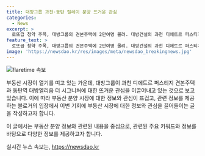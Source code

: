 ```yaml
---
title: 대방그룹 과천·동탄 릴레이 분양 뜨거운 관심
categories:
  - News
excerpt: >
  로또급 청약 주목, 대방그룹의 견본주택에 2만여명 몰려. 대방건설의 과천 디에트르 퍼스티지 견본주택은 주말 2만여명의 방문객으로 최고 500m의 대기줄 형성. 동탄2신도시 동탄역 대방엘리움 더 시그니처도 모집공고 후 뜨거운 관심. 두 단지는 분양가 상한제 적용으로 시세차익을 노릴 수 있는 로또급 청약으로 평가 받고 있음. 대방그룹의 부동산 시장 열기가 고조되고 있음.
feature_text: >
  로또급 청약 주목, 대방그룹의 견본주택에 2만여명 몰려. 대방건설의 과천 디에트르 퍼스티지 견본주택은 주말 2만여명의 방문객으로 최고 500m의 대기줄 형성. 동탄2신도시 동탄역 대방엘리움 더 시그니처도 모집공고 후 뜨거운 관심. 두 단지는 분양가 상한제 적용으로 시세차익을 노릴 수 있는 로또급 청약으로 평가 받고 있음. 대방그룹의 부동산 시장 열기가 고조되고 있음.
image: 'https://newsdao.kr/res/images/meta/newsdao_breakingnews.jpg'
---
```


<p><img src="https://newsdao.kr/res/images/meta/newsdao_breakingnews.jpg" alt="flaretime 속보" /></p>

<p>부동산 시장이 열기를 띠고 있는 가운데, 대방그룹이 과천 디에트르 퍼스티지 견본주택과 동탄역 대방엘리움 더 시그니처에 대한 뜨거운 관심을 이끌어내고 있는 것으로 보고 있습니다. 이에 따라 부동산 분양 시장에 대한 정보와 관심이 뜨겁고, 관련 정보를 제공하는 블로거의 입장에서 이번 기회에 부동산 시장에 대한 정보와 관심을 끌어들이는 글을 작성하고자 합니다. </p>

<p>이 글에서는 부동산 분양 정보와 관련된 내용을 중심으로, 관련된 주요 키워드와 정보를 바탕으로 다양한 정보를 제공하고자 합니다.</p>
실시간 뉴스 속보는, <a href="https://newsdao.kr" rel="dofollow">https://newsdao.kr</a>



